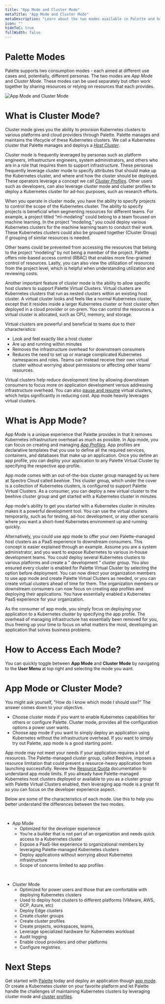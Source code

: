 ```yaml
---
title: "App Mode and Cluster Mode"
metaTitle: "App Mode and Cluster Mode"
metaDescription: "Learn about the two modes available in Palette and how they benefit your Kubernetes experience."
icon: ""
hideToC: true
fullWidth: false
---
```


# Palette Modes
Palette supports two consumption modes - each aimed at different use cases and, potentially, different personas. The two modes are _App Mode_ and _Cluster Mode_.  These modes can be used separately but often work together by sharing resources or relying on resources that each provides.

![App Mode and Cluster Mode](/img/docs_introduction_palette-modes.png)

# What is Cluster Mode?

Cluster mode gives you the ability to provision Kubernetes clusters to various platforms and cloud providers through Palette. Palette manages and maintains the lifecycle of these Kubernetes clusters. We call a Kubernetes cluster that Palette manages and deploys a [_Host Cluster_](/glossary-all#hostcluster).

Cluster mode is frequently leveraged by personas such as platform engineers, infrastructure engineers, system administrators, and others who are in a role that requires them to support infrastructure. These personas frequently leverage cluster mode to specify attributes that should make up the Kubernetes cluster, and where and how the cluster should be deployed. These operators leverage a concept we call [_Cluster Profiles_](/cluster-profiles). Other users such as developers, can also leverage cluster mode and cluster profiles to deploy a Kubernetes cluster for ad-hoc purposes, such as research efforts.

When you operate in cluster mode, you have the ability to specify projects to control the scope of the Kubernetes cluster. The ability to specify projects is beneficial when segmenting resources for different teams. For example, a project titled “ml-modeling” could belong to a team focused on machine learning. In the project “modeling,” you could deploy various Kubernetes clusters for the machine learning team to conduct their work. These Kubernetes clusters could also be grouped together (Cluster Group) if grouping of similar resources is needed.

Other teams could be prevented from accessing the resources that belong to the project “modeling” by not being a member of the project. Palette offers role-based access control (RBAC) that enables more fine-grained control of resources.  Lastly, you can also view the utilization of resources from the project level, which is helpful when understanding utilization and reviewing costs.

Another important feature of cluster mode is the ability to allow specific host clusters to support Palette Virtual Clusters. Virtual clusters are Kubernetes clusters that run as nested clusters within an existing host cluster. A virtual cluster looks and feels like a normal Kubernetes cluster, except that it resides inside a larger Kubernetes cluster or host cluster often deployed in a cloud provider or on-prem. You can control the resources a virtual cluster is allocated, such as CPU, memory, and storage.

Virtual clusters are powerful and beneficial to teams due to their characteristics:
- Look and feel exactly like a host cluster
- Are up and running within minutes
- Removes the infrastructure overhead for downstream consumers
- Reduces the need to set up or manage complicated Kubernetes namespaces and roles. Teams can instead receive their own virtual cluster without worrying about permissions or affecting other teams’ resources.

Virtual clusters help reduce development time by allowing downstream consumers to focus more on application development versus addressing infrastructure overhead. You can also [pause and resume](/devx/palette-virtual-clusters/pause-restore-virtual-clusters) virtual clusters, which helps significantly in reducing cost. App mode heavily leverages virtual clusters.


# What is App Mode?

App Mode is a unique experience that Palette provides in that it removes Kubernetes infrastructure overhead as much as possible. In App mode, you can focus on creating and managing [_App Profiles_](/devx/app-profile). App profiles are declarative templates that you use to define all the required services, containers, and databases that make up an application. Once you define an app profile, you can deploy your application to any Palette Virtual Cluster by specifying the respective app profile.

App mode comes with an out-of-the-box cluster group managed by us here at Spectro Cloud called _beehive_.  This cluster group, which under the cover is a collection of Kubernetes clusters, is configured to support Palette Virtual Clusters. As a consumer, you can deploy a new virtual cluster to the beehive cluster group and get started with a Kubernetes cluster in minutes.

App mode's ability to get you started with a Kubernetes cluster in minutes makes it a powerful development tool. You can use the virtual clusters temporarily, such as for testing, ad-hoc development, or any other scenario where you want a short-lived Kubernetes environment up and running quickly.

Alternatively, you could use app mode to offer your own Palette-managed host clusters as a PaaS experience to downstream consumers. This concept is easier explained through an example. Assume you are a system administrator, and you want to expose Kubernetes to various in-house development teams. You could deploy several Kubernetes clusters to various platforms and create a " development " cluster group. You also ensured every cluster is enabled for Palette Virtual Cluster by selecting the option before deployment. You can now direct your organization members to use app mode and create Palette Virtual Clusters as needed, or you can create virtual clusters ahead of time for them. The organization members or downstream consumers can now focus on creating app profiles and deploying their applications. You have essentially enabled a Kubernetes PaaS experience for your organization.

As the consumer of app mode, you simply focus on deploying your application to a Kubernetes cluster by specifying the app profile. The overhead of managing infrastructure has essentially been removed for you, thus freeing up your time to focus on what matters the most, developing an application that solves business problems.


# How to Access Each Mode?

You can quickly toggle between **App Mode** and **Cluster Mode** by navigating to the **User Menu** at top right and selecting the mode you want.


# App Mode or Cluster Mode?

You might ask yourself, "How do I know which mode I should use?” The answer comes down to your objective.

- Choose cluster mode if you want to enable Kubernetes capabilities for others or configure Palette. Cluster mode, provides all the configuration options a power user wants.
- Choose app mode if you want to simply deploy an application using Kubernetes without the infrastructure overhead. If you want to simply try out Palette, app mode is a good starting point.


App mode may not meet your needs if your application requires a lot of resources. The Palette-managed cluster group, called Beehive, imposes a resource limitation that could prevent a resource-heavy application from launching successfully. Review the [Resource Quota](https://docs.spectrocloud.com/devx/resource-quota) documentation to understand app mode limits. If you already have Palette-managed Kubernetes host clusters deployed or available to you as a cluster group with Palette Virtual Clusters enabled, then leveraging app mode is a great fit so you can focus on the developer experience aspect.

Below are some of the characteristics of each mode. Use this to help you better understand the differences between the two modes.

<br />

- App Mode
    - Optimized for the developer experience
    - You’re a builder that is not part of an organization and needs quick access to a Kubernetes cluster
    - Expose a PaaS-like experience to organizational members by leveraging Palette-managed Kubernetes clusters
    - Deploy applications without worrying about Kubernetes infrastructure
    - Scope of concerns limited to app profiles

<br />

- Cluster Mode
    - Optimized for power users and those that are comfortable with deploying Kubernetes clusters
    - Used to deploy host clusters to different platforms (VMware, AWS, GCP, Azure, etc)
    - Deploy Edge clusters
    - Create cluster groups
    - Create cluster profiles
    - Create projects, workspaces, teams,
    - Leverage specialized hardware for Kubernetes workload
    - Audit logging
    - Enable cloud providers and other platforms
    - Configure registries


# Next Steps

Get started with [Palette](https://console.spectrocloud.com/) today and deploy an application though [app mode](/devx). Or create a Kubernetes cluster on your favorite platform and let Palette handle the challenges of maintaining Kubernetes clusters by leveraging cluster mode and [cluster profiles](/cluster-profiles).
